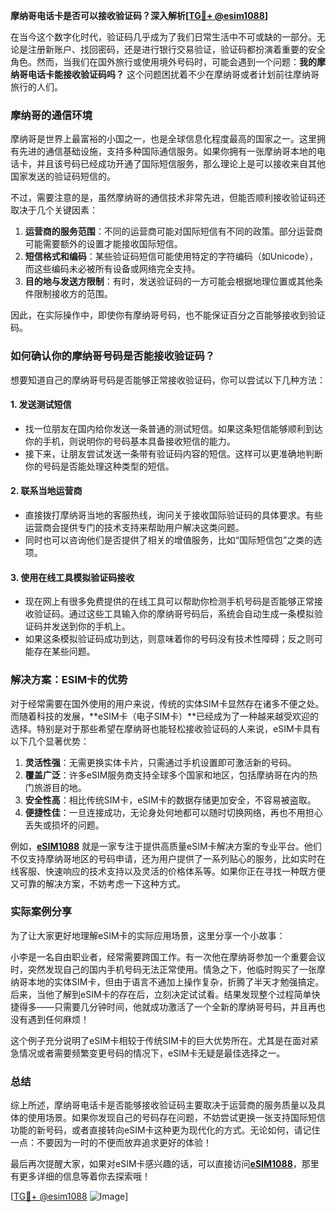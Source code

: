 **摩纳哥电话卡是否可以接收验证码？深入解析[[TG💪+ @esim1088](https://t.me/s/esim1088)]**

在当今这个数字化时代，验证码几乎成为了我们日常生活中不可或缺的一部分。无论是注册新账户、找回密码，还是进行银行交易验证，验证码都扮演着重要的安全角色。然而，当我们在国外旅行或使用境外号码时，可能会遇到一个问题：**我的摩纳哥电话卡能接收验证码吗？** 这个问题困扰着不少在摩纳哥或者计划前往摩纳哥旅行的人们。

### 摩纳哥的通信环境

摩纳哥是世界上最富裕的小国之一，也是全球信息化程度最高的国家之一。这里拥有先进的通信基础设施，支持多种国际通信服务。如果你拥有一张摩纳哥本地的电话卡，并且该号码已经成功开通了国际短信服务，那么理论上是可以接收来自其他国家发送的验证码短信的。

不过，需要注意的是，虽然摩纳哥的通信技术非常先进，但能否顺利接收验证码还取决于几个关键因素：

1. **运营商的服务范围**：不同的运营商可能对国际短信有不同的政策。部分运营商可能需要额外的设置才能接收国际短信。
2. **短信格式和编码**：某些验证码短信可能使用特定的字符编码（如Unicode），而这些编码未必被所有设备或网络完全支持。
3. **目的地与发送方限制**：有时，发送验证码的一方可能会根据地理位置或其他条件限制接收方的范围。

因此，在实际操作中，即使你有摩纳哥号码，也不能保证百分之百能够接收到验证码。

### 如何确认你的摩纳哥号码是否能接收验证码？

想要知道自己的摩纳哥号码是否能够正常接收验证码，你可以尝试以下几种方法：

#### 1. **发送测试短信**
   - 找一位朋友在国内给你发送一条普通的测试短信。如果这条短信能够顺利到达你的手机，则说明你的号码基本具备接收短信的能力。
   - 接下来，让朋友尝试发送一条带有验证码内容的短信。这样可以更准确地判断你的号码是否能处理这种类型的短信。

#### 2. **联系当地运营商**
   - 直接拨打摩纳哥当地的客服热线，询问关于接收国际验证码的具体要求。有些运营商会提供专门的技术支持来帮助用户解决这类问题。
   - 同时也可以咨询他们是否提供了相关的增值服务，比如“国际短信包”之类的选项。

#### 3. **使用在线工具模拟验证码接收**
   - 现在网上有很多免费提供的在线工具可以帮助你检测手机号码是否能够正常接收验证码。通过这些工具输入你的摩纳哥号码后，系统会自动生成一条模拟验证码并发送到你的手机上。
   - 如果这条模拟验证码成功到达，则意味着你的号码没有技术性障碍；反之则可能存在某些问题。

### 解决方案：ESIM卡的优势

对于经常需要在国外使用的用户来说，传统的实体SIM卡显然存在诸多不便之处。而随着科技的发展，**eSIM卡（电子SIM卡）**已经成为了一种越来越受欢迎的选择。特别是对于那些希望在摩纳哥也能轻松接收验证码的人来说，eSIM卡具有以下几个显著优势：

1. **灵活性强**：无需更换实体卡片，只需通过手机设置即可激活新的号码。
2. **覆盖广泛**：许多eSIM服务商支持全球多个国家和地区，包括摩纳哥在内的热门旅游目的地。
3. **安全性高**：相比传统SIM卡，eSIM卡的数据存储更加安全，不容易被盗取。
4. **便捷性佳**：一旦连接成功，无论身处何地都可以随时切换网络，再也不用担心丢失或损坏的问题。

例如，[**eSIM1088**](https://t.me/s/esim1088) 就是一家专注于提供高质量eSIM卡解决方案的专业平台。他们不仅支持摩纳哥地区的号码申请，还为用户提供了一系列贴心的服务，比如实时在线客服、快速响应的技术支持以及灵活的价格体系等。如果你正在寻找一种既方便又可靠的解决方案，不妨考虑一下这种方式。

### 实际案例分享

为了让大家更好地理解eSIM卡的实际应用场景，这里分享一个小故事：

小李是一名自由职业者，经常需要跨国工作。有一次他在摩纳哥参加一个重要会议时，突然发现自己的国内手机号码无法正常使用。情急之下，他临时购买了一张摩纳哥本地的实体SIM卡，但由于语言不通加上操作复杂，折腾了半天才勉强搞定。后来，当他了解到eSIM卡的存在后，立刻决定试试看。结果发现整个过程简单快捷得多——只需要几分钟时间，他就成功激活了一个全新的摩纳哥号码，并且再也没有遇到任何麻烦！

这个例子充分说明了eSIM卡相较于传统SIM卡的巨大优势所在。尤其是在面对紧急情况或者需要频繁变更号码的情况下，eSIM卡无疑是最佳选择之一。

### 总结

综上所述，摩纳哥电话卡是否能够接收验证码主要取决于运营商的服务质量以及具体的使用场景。如果你发现自己的号码存在问题，不妨尝试更换一张支持国际短信功能的新号码，或者直接转向eSIM卡这种更为现代化的方式。无论如何，请记住一点：不要因为一时的不便而放弃追求更好的体验！

最后再次提醒大家，如果对eSIM卡感兴趣的话，可以直接访问[**eSIM1088**](https://t.me/s/esim1088)，那里有更多详细的信息等着你去探索哦！

[[TG💪+ @esim1088](https://t.me/s/esim1088) ![Image](https://i.postimg.cc/4NQfJmqS/Snipaste-2025-05-13-00-14-12.png)]